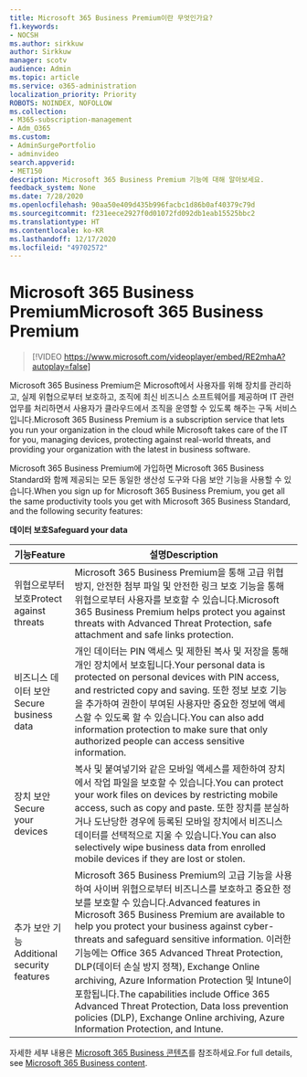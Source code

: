 ```yaml
---
title: Microsoft 365 Business Premium이란 무엇인가요?
f1.keywords:
- NOCSH
ms.author: sirkkuw
author: Sirkkuw
manager: scotv
audience: Admin
ms.topic: article
ms.service: o365-administration
localization_priority: Priority
ROBOTS: NOINDEX, NOFOLLOW
ms.collection:
- M365-subscription-management
- Adm_O365
ms.custom:
- AdminSurgePortfolio
- adminvideo
search.appverid:
- MET150
description: Microsoft 365 Business Premium 기능에 대해 알아보세요.
feedback_system: None
ms.date: 7/28/2020
ms.openlocfilehash: 90aa50e409d435b996facbc1d86b0af40379c79d
ms.sourcegitcommit: f231eece2927f0d01072fd092db1eab15525bbc2
ms.translationtype: HT
ms.contentlocale: ko-KR
ms.lasthandoff: 12/17/2020
ms.locfileid: "49702572"
---
```

# <a name="microsoft-365-business-premium"></a><span data-ttu-id="4220f-103">Microsoft 365 Business Premium</span><span class="sxs-lookup"><span data-stu-id="4220f-103">Microsoft 365 Business Premium</span></span>

> [!VIDEO https://www.microsoft.com/videoplayer/embed/RE2mhaA?autoplay=false]


<span data-ttu-id="4220f-104">Microsoft 365 Business Premium은 Microsoft에서 사용자를 위해 장치를 관리하고, 실제 위협으로부터 보호하고, 조직에 최신 비즈니스 소프트웨어를 제공하며 IT 관련 업무를 처리하면서 사용자가 클라우드에서 조직을 운영할 수 있도록 해주는 구독 서비스입니다.</span><span class="sxs-lookup"><span data-stu-id="4220f-104">Microsoft 365 Business Premium is a subscription service that lets you run your organization in the cloud while Microsoft takes care of the IT for you, managing devices, protecting against real-world threats, and providing your organization with the latest in business software.</span></span>

<span data-ttu-id="4220f-105">Microsoft 365 Business Premium에 가입하면 Microsoft 365 Business Standard와 함께 제공되는 모든 동일한 생산성 도구와 다음 보안 기능을 사용할 수 있습니다.</span><span class="sxs-lookup"><span data-stu-id="4220f-105">When you sign up for Microsoft 365 Business Premium, you get all the same productivity tools you get with Microsoft 365 Business Standard, and the following security features:</span></span>

<span data-ttu-id="4220f-106">**데이터 보호**</span><span class="sxs-lookup"><span data-stu-id="4220f-106">**Safeguard your data**</span></span>


|<span data-ttu-id="4220f-107">기능</span><span class="sxs-lookup"><span data-stu-id="4220f-107">Feature</span></span>|<span data-ttu-id="4220f-108">설명</span><span class="sxs-lookup"><span data-stu-id="4220f-108">Description</span></span>|
| --- | --- |
| <span data-ttu-id="4220f-109">위협으로부터 보호</span><span class="sxs-lookup"><span data-stu-id="4220f-109">Protect against threats</span></span> | <span data-ttu-id="4220f-110">Microsoft 365 Business Premium을 통해 고급 위협 방지, 안전한 첨부 파일 및 안전한 링크 보호 기능을 통해 위협으로부터 사용자를 보호할 수 있습니다.</span><span class="sxs-lookup"><span data-stu-id="4220f-110">Microsoft 365 Business Premium helps protect you against threats with Advanced Threat Protection, safe attachment and safe links protection.</span></span> |
| <span data-ttu-id="4220f-111">비즈니스 데이터 보안</span><span class="sxs-lookup"><span data-stu-id="4220f-111">Secure business data</span></span> | <span data-ttu-id="4220f-112">개인 데이터는 PIN 액세스 및 제한된 복사 및 저장을 통해 개인 장치에서 보호됩니다.</span><span class="sxs-lookup"><span data-stu-id="4220f-112">Your personal data is protected on personal devices with PIN access, and restricted copy and saving.</span></span> <span data-ttu-id="4220f-113">또한 정보 보호 기능을 추가하여 권한이 부여된 사용자만 중요한 정보에 액세스할 수 있도록 할 수 있습니다.</span><span class="sxs-lookup"><span data-stu-id="4220f-113">You can also add information protection to make sure that only authorized people can access sensitive information.</span></span> |
| <span data-ttu-id="4220f-114">장치 보안</span><span class="sxs-lookup"><span data-stu-id="4220f-114">Secure your devices</span></span> | <span data-ttu-id="4220f-115">복사 및 붙여넣기와 같은 모바일 액세스를 제한하여 장치에서 작업 파일을 보호할 수 있습니다.</span><span class="sxs-lookup"><span data-stu-id="4220f-115">You can protect your work files on devices by restricting mobile access, such as copy and paste.</span></span> <span data-ttu-id="4220f-116">또한 장치를 분실하거나 도난당한 경우에 등록된 모바일 장치에서 비즈니스 데이터를 선택적으로 지울 수 있습니다.</span><span class="sxs-lookup"><span data-stu-id="4220f-116">You can also selectively wipe business data from enrolled mobile devices if they are lost or stolen.</span></span> |
| <span data-ttu-id="4220f-117">추가 보안 기능</span><span class="sxs-lookup"><span data-stu-id="4220f-117">Additional security features</span></span> | <span data-ttu-id="4220f-118">Microsoft 365 Business Premium의 고급 기능을 사용하여 사이버 위협으로부터 비즈니스를 보호하고 중요한 정보를 보호할 수 있습니다.</span><span class="sxs-lookup"><span data-stu-id="4220f-118">Advanced features in Microsoft 365 Business Premium are available to help you protect your business against cyber-threats and safeguard sensitive information.</span></span> <span data-ttu-id="4220f-119">이러한 기능에는 Office 365 Advanced Threat Protection, DLP(데이터 손실 방지 정책), Exchange Online archiving, Azure Information Protection 및 Intune이 포함됩니다.</span><span class="sxs-lookup"><span data-stu-id="4220f-119">The capabilities include Office 365 Advanced Threat Protection, Data loss prevention policies (DLP), Exchange Online archiving, Azure Information Protection, and Intune.</span></span> |

<span data-ttu-id="4220f-120">자세한 세부 내용은 [Microsoft 365 Business 콘텐츠](https://docs.microsoft.com/microsoft-365/business/)를 참조하세요.</span><span class="sxs-lookup"><span data-stu-id="4220f-120">For full details, see [Microsoft 365 Business content](https://docs.microsoft.com/microsoft-365/business/).</span></span>